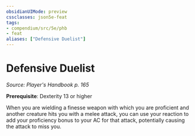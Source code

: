 ```yaml
---
obsidianUIMode: preview
cssclasses: json5e-feat
tags:
- compendium/src/5e/phb
- feat
aliases: ["Defensive Duelist"]
---
```

# Defensive Duelist
*Source: Player's Handbook p. 165*  

**Prerequisite**: Dexterity 13 or higher

When you are wielding a finesse weapon with which you are proficient and another creature hits you with a melee attack, you can use your reaction to add your proficiency bonus to your AC for that attack, potentially causing the attack to miss you.